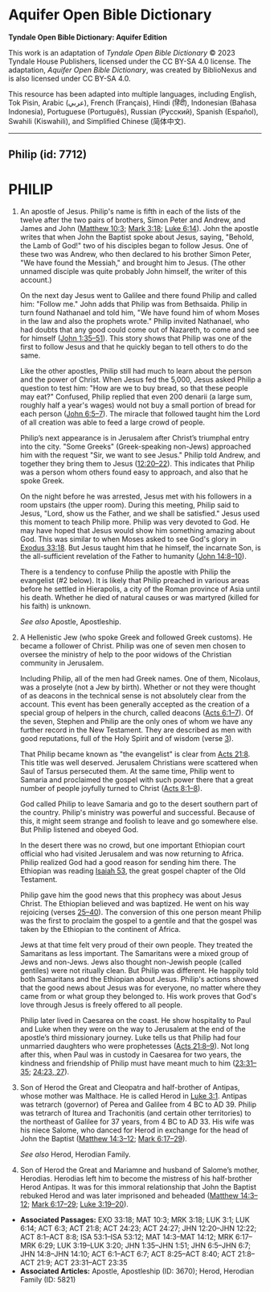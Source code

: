 # Aquifer Open Bible Dictionary

**Tyndale Open Bible Dictionary: Aquifer Edition**

This work is an adaptation of *Tyndale Open Bible Dictionary* © 2023 Tyndale House Publishers, licensed under the CC BY\-SA 4\.0 license. The adaptation, *Aquifer Open Bible Dictionary*, was created by BiblioNexus and is also licensed under CC BY\-SA 4\.0\.

This resource has been adapted into multiple languages, including English, Tok Pisin, Arabic (عربي), French (Français), Hindi (हिंदी), Indonesian (Bahasa Indonesia), Portuguese (Português), Russian (Русский), Spanish (Español), Swahili (Kiswahili), and Simplified Chinese (简体中文).



--------------------------------

## Philip (id: 7712)

PHILIP
======

1. An apostle of Jesus. Philip's name is fifth in each of the lists of the twelve after the two pairs of brothers, Simon Peter and Andrew, and James and John ([Matthew 10:3](https://ref.ly/Matt10:3); [Mark 3:18](https://ref.ly/Mark3:18); [Luke 6:14](https://ref.ly/Luke6:14)). John the apostle writes that when John the Baptist spoke about Jesus, saying, "Behold, the Lamb of God!" two of his disciples began to follow Jesus. One of these two was Andrew, who then declared to his brother Simon Peter, "We have found the Messiah," and brought him to Jesus. (The other unnamed disciple was quite probably John himself, the writer of this account.)

    On the next day Jesus went to Galilee and there found Philip and called him: "Follow me." John adds that Philip was from Bethsaida. Philip in turn found Nathanael and told him, "We have found him of whom Moses in the law and also the prophets wrote." Philip invited Nathanael, who had doubts that any good could come out of Nazareth, to come and see for himself ([John 1:35–51](https://ref.ly/John1:35-John1:51)). This story shows that Philip was one of the first to follow Jesus and that he quickly began to tell others to do the same.

    Like the other apostles, Philip still had much to learn about the person and the power of Christ. When Jesus fed the 5,000, Jesus asked Philip a question to test him: "How are we to buy bread, so that these people may eat?" Confused, Philip replied that even 200 denarii (a large sum, roughly half a year's wages) would not buy a small portion of bread for each person ([John 6:5–7](https://ref.ly/John6:5-John6:7)). The miracle that followed taught him the Lord of all creation was able to feed a large crowd of people.

    Philip’s next appearance is in Jerusalem after Christ’s triumphal entry into the city. "Some Greeks" (Greek\-speaking non\-Jews) approached him with the request "Sir, we want to see Jesus." Philip told Andrew, and together they bring them to Jesus ([12:20–22](https://ref.ly/John12:20-John12:22)). This indicates that Philip was a person whom others found easy to approach, and also that he spoke Greek.

    On the night before he was arrested, Jesus met with his followers in a room upstairs (the upper room). During this meeting, Philip said to Jesus, "Lord, show us the Father, and we shall be satisfied." Jesus used this moment to teach Philip more. Philip was very devoted to God. He may have hoped that Jesus would show him something amazing about God. This was similar to when Moses asked to see God's glory in [Exodus 33:18](https://ref.ly/Exod33:18). But Jesus taught him that he himself, the incarnate Son, is the all\-sufficient revelation of the Father to humanity ([John 14:8–10](https://ref.ly/John14:8-John14:10)).

    There is a tendency to confuse Philip the apostle with Philip the evangelist (\#2 below). It is likely that Philip preached in various areas before he settled in Hierapolis, a city of the Roman province of Asia until his death. Whether he died of natural causes or was martyred (killed for his faith) is unknown.

    *See also* Apostle, Apostleship.

2. A Hellenistic Jew (who spoke Greek and followed Greek customs). He became a follower of Christ. Philip was one of seven men chosen to oversee the ministry of help to the poor widows of the Christian community in Jerusalem.

    Including Philip, all of the men had Greek names. One of them, Nicolaus, was a proselyte (not a Jew by birth). Whether or not they were thought of as deacons in the technical sense is not absolutely clear from the account. This event has been generally accepted as the creation of a special group of helpers in the church, called deacons ([Acts 6:1–7](https://ref.ly/Acts6:1-Acts6:7)). Of the seven, Stephen and Philip are the only ones of whom we have any further record in the New Testament. They are described as men with good reputations, full of the Holy Spirit and of wisdom (verse [3](https://ref.ly/Acts6:3)).

    That Philip became known as "the evangelist" is clear from [Acts 21:8](https://ref.ly/Acts21:8). This title was well deserved. Jerusalem Christians were scattered when Saul of Tarsus persecuted them. At the same time, Philip went to Samaria and proclaimed the gospel with such power there that a great number of people joyfully turned to Christ ([Acts 8:1–8](https://ref.ly/Acts8:1-Acts8:8)).

    God called Philip to leave Samaria and go to the desert southern part of the country. Philip's ministry was powerful and successful. Because of this, it might seem strange and foolish to leave and go somewhere else. But Philip listened and obeyed God.

    In the desert there was no crowd, but one important Ethiopian court official who had visited Jerusalem and was now returning to Africa. Philip realized God had a good reason for sending him there. The Ethiopian was reading [Isaiah 53](https://ref.ly/Isa53:1-Isa53:12), the great gospel chapter of the Old Testament.

    Philip gave him the good news that this prophecy was about Jesus Christ. The Ethiopian believed and was baptized. He went on his way rejoicing (verses [25–40](https://ref.ly/Acts8:25-Acts8:40)). The conversion of this one person meant Philip was the first to proclaim the gospel to a gentile and that the gospel was taken by the Ethiopian to the continent of Africa.

    Jews at that time felt very proud of their own people. They treated the Samaritans as less important. The Samaritans were a mixed group of Jews and non\-Jews. Jews also thought non\-Jewish people (called gentiles) were not ritually clean. But Philip was different. He happily told both Samaritans and the Ethiopian about Jesus. Philip's actions showed that the good news about Jesus was for everyone, no matter where they came from or what group they belonged to. His work proves that God's love through Jesus is freely offered to all people.

    Philip later lived in Caesarea on the coast. He show hospitality to Paul and Luke when they were on the way to Jerusalem at the end of the apostle’s third missionary journey. Luke tells us that Philip had four unmarried daughters who were prophetesses ([Acts 21:8–9](https://ref.ly/Acts21:8-Acts21:9)). Not long after this, when Paul was in custody in Caesarea for two years, the kindness and friendship of Philip must have meant much to him ([23:31–35](https://ref.ly/Acts23:31-Acts23:35); [24:23, 27](https://ref.ly/Acts24:23,Acts24:27)).

3. Son of Herod the Great and Cleopatra and half\-brother of Antipas, whose mother was Malthace. He is called Herod in [Luke 3:1](https://ref.ly/Luke3:1). Antipas was tetrarch (governor) of Perea and Galilee from 4 BC to AD 39\. Philip was tetrarch of Iturea and Trachonitis (and certain other territories) to the northeast of Galilee for 37 years, from 4 BC to AD 33\. His wife was his niece Salome, who danced for Herod in exchange for the head of John the Baptist ([Matthew 14:3–12](https://ref.ly/Matt14:3-Matt14:12); [Mark 6:17–29](https://ref.ly/Mark6:17-Mark6:29)).

    *See also* Herod, Herodian Family.

4. Son of Herod the Great and Mariamne and husband of Salome’s mother, Herodias. Herodias left him to become the mistress of his half\-brother Herod Antipas. It was for this immoral relationship that John the Baptist rebuked Herod and was later imprisoned and beheaded ([Matthew 14:3–12](https://ref.ly/Matt14:3-Matt14:12); [Mark 6:17–29](https://ref.ly/Mark6:17-Mark6:29); [Luke 3:19–20](https://ref.ly/Luke3:19-Luke3:20)).

* **Associated Passages:** EXO 33:18; MAT 10:3; MRK 3:18; LUK 3:1; LUK 6:14; ACT 6:3; ACT 21:8; ACT 24:23; ACT 24:27; JHN 12:20–JHN 12:22; ACT 8:1–ACT 8:8; ISA 53:1–ISA 53:12; MAT 14:3–MAT 14:12; MRK 6:17–MRK 6:29; LUK 3:19–LUK 3:20; JHN 1:35–JHN 1:51; JHN 6:5–JHN 6:7; JHN 14:8–JHN 14:10; ACT 6:1–ACT 6:7; ACT 8:25–ACT 8:40; ACT 21:8–ACT 21:9; ACT 23:31–ACT 23:35
* **Associated Articles:** Apostle, Apostleship (ID: 3670); Herod, Herodian Family (ID: 5821)


